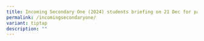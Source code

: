 ```yaml
---
title: Incoming Secondary One (2024) students briefing on 21 Dec for parents
permalink: /incomingsecondaryone/
variant: tiptap
description: ""
---
```

